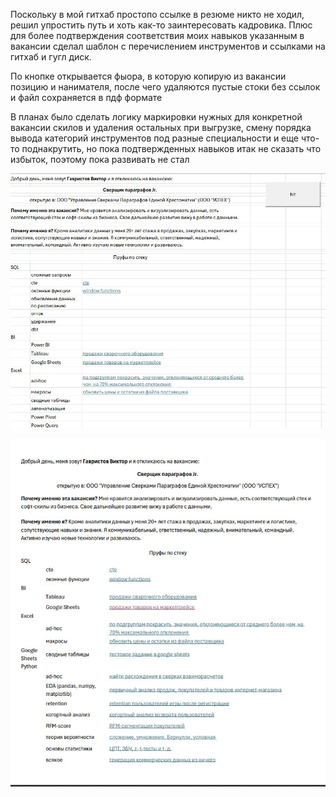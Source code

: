 Поскольку в мой гитхаб простопо ссылке в резюме никто не ходил, решил упростить путь и хоть как-то заинтересовать кадровика. Плюс для более подтверждения соответствия моих навыков указанным в вакансии сделал шаблон с перечислением инструментов и ссылками на гитхаб и гугл диск.

По кнопке открывается фыора, в которую копирую из вакансии позицию и нанимателя, после чего удаляются пустые стоки без ссылок и файл сохраняется в пдф формате

В планах было сделать логику маркировки нужных для конкретной вакансии скилов и удаления остальных при выгрузке, смену порядка вывода категорий инструментов под разные специальности и еще что-то поднакрутить, но пока подтвержденных навыков итак не сказать что избыток, поэтому пока развивать не стал

![](/zooming_up/Automation/application_letter_automation/application_letter_automation_1.jpg?raw=true "")

![](/zooming_up/Automation/application_letter_automation/application_letter_automation_2.jpg?raw=true "")
